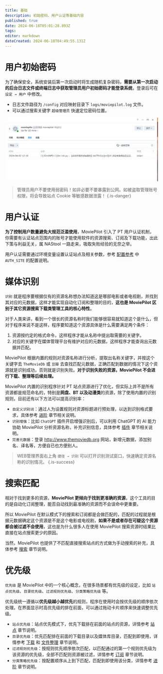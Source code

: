 ```yaml
---
title: 基础
description: 初始密码、用户认证等基础内容
published: true
date: 2024-06-18T05:01:28.893Z
tags: 
editor: markdown
dateCreated: 2024-06-18T04:49:55.131Z
---
```


# 用户初始密码

为了确保安全，系统安装后第一次启动时将生成随机复杂密码，**需要从第一次启动的后台日志文件或终端日志中获取管理员用户初始密码才能登录系统**，登录后可在 `设定 → 用户` 中修改。

- 日志文件路径为 `/config` 对应映射目录下 `logs/moviepilot.log` 文件。
- 可以通过搜索关键字 `超级管理员` 快速定位密码位置。

![password.gif](/password.gif)

> 管理员用户不要使用弱密码！如非必要不要暴露到公网。如被盗取管理账号权限，将会导致站点 Cookie 等敏感数据泄露！
{.is-danger}

# 用户认证

**为了控制用户数量避免大规范泛滥使用**，MoviePilot 引入了 PT 用户认证机制，你需要有认证站点范围内的账号才能使用软件的资源搜索、订阅及下载功能，出此下策与利益无关，属 NAStool 一路走来，吸取失败经验的无奈之举。

用户认证需要通过环境变量设置认证站点及相关参数，参考 [配置参考](/configuration) 中 `AUTH_SITE` 的配置说明。

# 媒体识别

`识别` 就是程序要根据仅有的资源名称想办法知道这是哪部电影或者电视剧，并找到其对应的元数据，这样才能实现自动化订阅和整理的目的，**这也是 MoviePilot 区别于其它资源搜索下载类管理工具的核心特性**。

对于人类来讲，看到一个很长的资源名称时我们能够很容易就知道这个是什么，但对于程序来说不是这样，程序要知道这个资源具体是什么需要满足两个条件：
1. 资源按约定的格式命令，这样程序才能从名称中提出取需要的关键字。
2. 对应的关键字在媒体管理平台有维护对应的元数据，这样程序才能查询出元数据并匹配。

MoviePilot 根据内置的规则对资源名称进行分析，提取出名称关键字，并按这个关键字去 `TheMovieDb` 或 `豆瓣` 去查找匹配元数据，正确匹配到数据的情况下这个资源就是识别成功，否则就是识别失败。**对于识别失败的资源，MoviePilot 不会进行下载、整理等后续处理。**

MoviePilot 内置的识别程序针对 PT 站点资源进行了优化，但实际上并不是所有资源都是规范命名的，特别是**网盘、BT 以及动漫类**的资源，除了使用内置的识别规则，目前还有以下方法可以提高识别率：
- `自定义识别词`：通过人为设置规则对资源标题进行预处理，以达到识别格式要求，具体参考  [进阶](/advanced) 章节相关说明。
- `识别增强`：比如 `ChatGPT` 插件开启增强识别后，可以利用 ChatGPT 的 AI 能力协助 MoviePilot 分析资源名称，补充识别信息，具体参考 [插件](/plugin) 章节相关说明。
- `完善元数据`：登录 http://www.themoviedb.org 网站，新增元数据，添加别名、译名等，方便自已也方便别人。

> WEB管理界面右上角 `捷径 → 识别` 可以打开识别测试窗口，快速确定资源名称的识别情况。
{.is-success}

# 搜索匹配

相对于找到更多的资源，**MoviePilot 更倾向于找到更准确的资源**，这个工具的目的是自动化订阅整理，能否自动找到最准确的资源而不会误命中更重要。

所以 MoviePilot 在默认模式下的搜索和订阅都是会做匹配的，匹配的过程就是根据元数据确定这个资源是不是这个电影或电视剧，**如果不是或者存在可疑这个资源都会被过滤不会使用**，这也是为什么很多人在使用 MoviePilot 搜索资源时结果比直接在站点搜索更少的原因。

当然，MoviePilot 也提供了不匹配直接搜索站点的方式做为手动搜索的补充，具体参考 [搜索](/search) 章节说明。

# 优先级

`优先级` 是 MoviePilot 中的一个核心概念，在很多场景都有优先级的设定，比如 `站点优先级`、`目录优先级`、`过滤规则优先级`、`分类策略优先级` 等。

优先级统一遵循以**优先级越小越优先**的规则，程序在使用时会按优先级的顺序依次处理。在界面显示时高优先级的排在前面，可以通过拖动卡片顺序来快速调整优先级。

- `站点优先级`：站点优先模式下，优先下载排在前面的站点的资源，详情参考 [站点](/site) 章节说明。
- `目录优先级`：优先匹配排在前面的下载目录以及媒体库目录，匹配到即使用，详情参考 [下载](/download) 和 [文件整理](/reorganize) 章节说明。
- `过滤规则优先级`：按规则优先顺序依次匹配，以匹配通过的第一个规则优先级为该资源的优先级，全部不匹配则资源被过滤，详情参考 [订阅](/subscribe) 章节说明。
- `分类策略优先级`：按配置顺序从上到下匹配，匹配到即使用该分类，详情参考 [进阶](/advanced) 章节说明。

